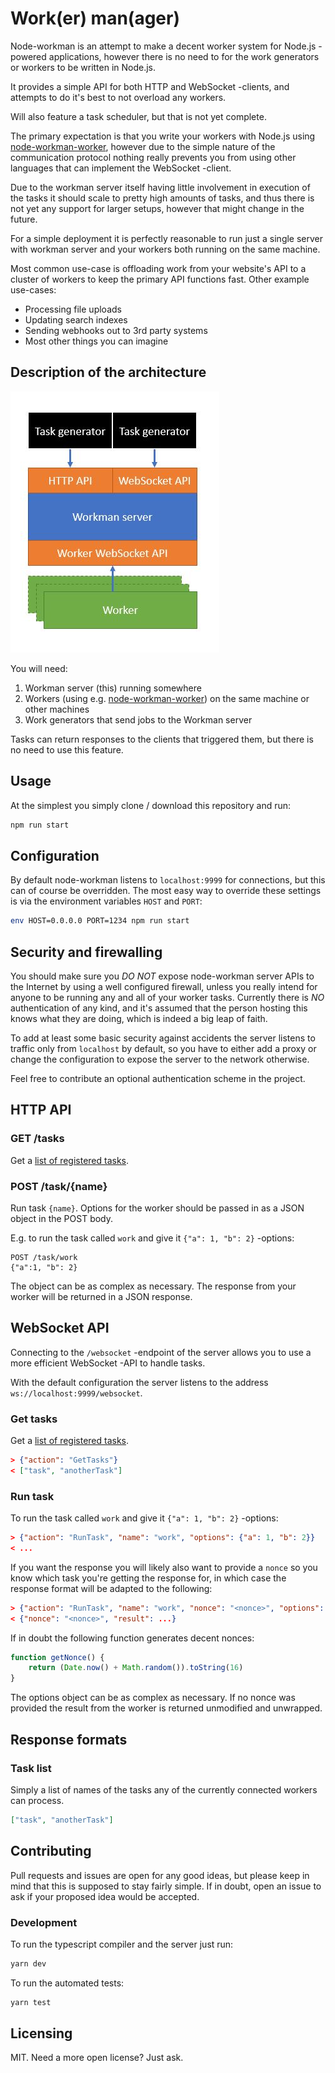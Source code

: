 # Work(er) man(ager)

Node-workman is an attempt to make a decent worker system for Node.js -powered
applications, however there is no need to for the work generators or workers 
to be written in Node.js.

It provides a simple API for both HTTP and WebSocket -clients, and attempts to
do it's best to not overload any workers.

Will also feature a task scheduler, but that is not yet complete.

The primary expectation is that you write your workers with Node.js using
[node-workman-worker](https://github.com/lietu/node-workman-worker), however
due to the simple nature of the communication protocol nothing really prevents 
you from using other languages that can implement the WebSocket -client.

Due to the workman server itself having little involvement in execution of the
tasks it should scale to pretty high amounts of tasks, and thus there is not
yet any support for larger setups, however that might change in the future.

For a simple deployment it is perfectly reasonable to run just a single server
with workman server and your workers both running on the same machine.

Most common use-case is offloading work from your website's API to a cluster of
workers to keep the primary API functions fast. Other example use-cases:

 - Processing file uploads
 - Updating search indexes
 - Sending webhooks out to 3rd party systems
 - Most other things you can imagine


## Description of the architecture

![Architecture diagram](/architecture.jpg?raw=true "Workman architecture")

You will need:

  1. Workman server (this) running somewhere
  2. Workers (using e.g. [node-workman-worker](https://github.com/lietu/node-workman-worker)) 
     on the same machine or other machines
  3. Work generators that send jobs to the Workman server
  
Tasks can return responses to the clients that triggered them, but there is no
need to use this feature.


## Usage

At the simplest you simply clone / download this repository and run:

```bash
npm run start
```


## Configuration

By default node-workman listens to `localhost:9999` for connections, but this
can of course be overridden. The most easy way to override these settings is
via the environment variables `HOST` and `PORT`:

```bash
env HOST=0.0.0.0 PORT=1234 npm run start
``` 


## Security and firewalling

You should make sure you *DO NOT* expose node-workman server APIs to the
Internet by using a well configured firewall, unless you really intend for 
anyone to be running any and all of your worker tasks. Currently there is *NO*
authentication of any kind, and it's assumed that the person hosting this knows
what they are doing, which is indeed a big leap of faith.

To add at least some basic security against accidents the server listens to 
traffic only from `localhost` by default, so you have to either add a proxy or 
change the configuration to expose the server to the network otherwise.

Feel free to contribute an optional authentication scheme in the project.


## HTTP API 

### GET /tasks

Get a [list of registered tasks](#task-list).


### POST /task/{name}

Run task `{name}`. Options for the worker should be passed in as a JSON object
in the POST body.

E.g. to run the task called `work` and give it `{"a": 1, "b": 2}` -options:

```
POST /task/work
{"a":1, "b": 2}
```

The object can be as complex as necessary. The response from your worker will
be returned in a JSON response.


## WebSocket API

Connecting to the `/websocket` -endpoint of the server allows you to use a more
efficient WebSocket -API to handle tasks.

With the default configuration the server listens to the address
`ws://localhost:9999/websocket`.


### Get tasks

Get a [list of registered tasks](#task-list).

```json
> {"action": "GetTasks"}
< ["task", "anotherTask"]
```

### Run task

To run the task called `work` and give it `{"a": 1, "b": 2}` -options:

```json
> {"action": "RunTask", "name": "work", "options": {"a": 1, "b": 2}}
< ...
```

If you want the response you will likely also want to provide a `nonce` so you
know which task you're getting the response for, in which case the response
format will be adapted to the following:

```json
> {"action": "RunTask", "name": "work", "nonce": "<nonce>", "options": {"a": 1, "b": 2}}
< {"nonce": "<nonce>", "result": ...}
``` 

If in doubt the following function generates decent nonces:

```javascript
function getNonce() {
    return (Date.now() + Math.random()).toString(16)
}
```

The options object can be as complex as necessary. If no nonce was provided
the result from the worker is returned unmodified and unwrapped. 


## Response formats

### Task list

Simply a list of names of the tasks any of the currently connected workers can
process.

```json
["task", "anotherTask"]
```


## Contributing

Pull requests and issues are open for any good ideas, but please keep in mind
that this is supposed to stay fairly simple. If in doubt, open an issue to ask
if your proposed idea would be accepted.


### Development

To run the typescript compiler and the server just run:

```bash
yarn dev
```

To run the automated tests:

```bash
yarn test
```


## Licensing

MIT. Need a more open license? Just ask.
